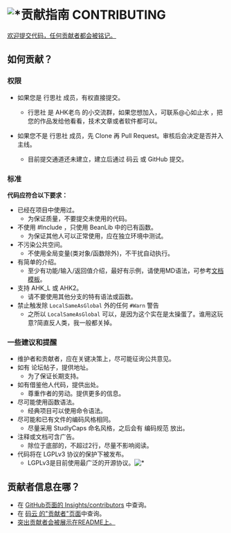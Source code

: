 # ![*](https://raw.githubusercontent.com/Oilj/GitHubPictureBed/master/AHK%E5%B0%8F%E5%9B%BE%E6%A0%87_20190105183041.png)贡献指南 CONTRIBUTING

[欢迎提交代码，任何贡献者都会被铭记。](#jumpGX)

## 如何贡献？

### 权限

- 如果您是 行思社 成员，有权直接提交。
    - 行思社 是 AHK老鸟 的小交流群，如果您想加入，可联系@心如止水 ，把您的作品发给他看看，技术文章或者软件都可以。

- 如果您不是 行思社 成员，先 Clone 再 Pull Request。审核后会决定是否并入主线。
    - 目前提交通道还未建立，建立后通过 码云 或 GitHub 提交。

### 标准

**代码应符合以下要求：**

- 已经在项目中使用过。
    - 为保证质量，不要提交未使用的代码。
- 不使用 #Include ，只使用 BeanLib 中的已有函数。
    - 为保证其他人可以正常使用，应在独立环境中测试。
- 不污染公共空间。
    - 不使用全局变量(类对象/函数除外)，不干扰自动执行。
- 有简单的介绍。
    - 至少有功能/输入/返回值介绍，最好有示例，请使用MD语法，可参考[文档模板](https://www.kancloud.cn/xrvu_zen/ahk_lib/902299)。
- 支持 AHK_L 或 AHK2。
    - 请不要使用其他分支的特有语法或函数。
- 禁止触发除 `LocalSameAsGlobal` 外的任何 `#Warn` 警告
    - 之所以   `LocalSameAsGlobal` 可以，是因为这个实在是太操蛋了。谁用这玩意?简直反人类，我一般都关掉。

### 一些建议和提醒

- 维护者和贡献者，应在关键决策上，尽可能征询公共意见。
- 如有 论坛帖子，提供地址。
    - 为了保证长期支持。
- 如有借鉴他人代码，提供出处。
    - 尊重作者的劳动。提供更多的信息。
- 尽可能使用函数语法。
    - 经典项目可以使用命令语法。
- 尽可能和已有文件的编码风格相同。
    - 尽量采用 StudlyCaps  命名风格，之后会有 编码规范 放出。
- 注释或文档可含广告。
    - 除位于底部的，不超过2行，尽量不影响阅读。
- 代码将在 LGPLv3 协议的保护下被发布。
    - LGPLv3是目前使用最广泛的开源协议。![*](https://raw.githubusercontent.com/Oilj/GitHubPictureBed/master/LGPLv3_20190105183651.png)

## <span id="jumpGX">贡献者信息在哪？</span>
- 在 [GitHub页面的 Insights/contributors](https://github.com/Oilj/BeanLib/graphs/contributors) 中查询。
- 在 [码云 的"贡献者"页面](https://gitee.com/xrvu_zen/BeanLib/repository/stats/master)中查询。
- [突出贡献者会被展示在README上。](https://www.kancloud.cn/xrvu_zen/ahk_lib/902301#JumpTIGX)
